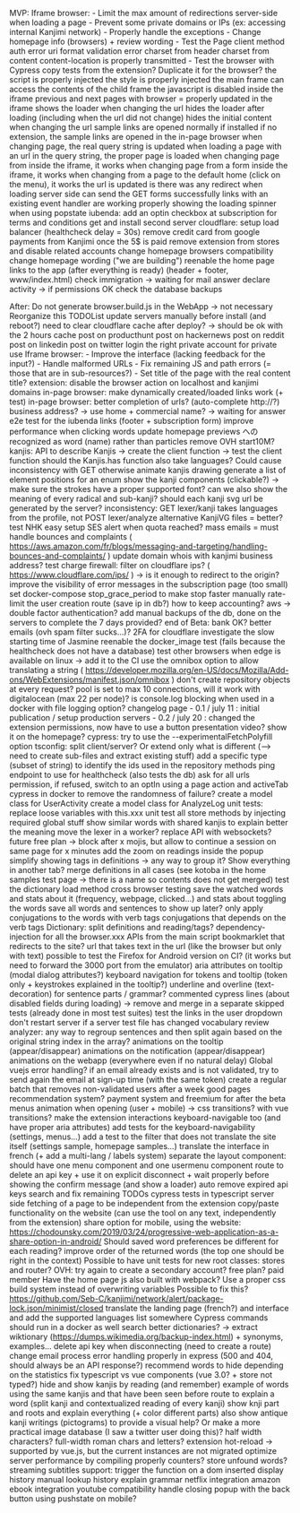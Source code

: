 MVP:
    Iframe browser:
        - Limit the max amount of redirections server-side when loading a page
        - Prevent some private domains or IPs (ex: accessing internal Kanjimi network)
        - Properly handle the exceptions
        - Change homepage info (browsers) + review wording
        - Test the Page client method
            auth error
            uri format validation error
            charset from header
            charset from content
            content-location is properly transmitted
        - Test the browser with Cypress
            copy tests from the extension? Duplicate it for the browser?
            the script is properly injected
            the style is properly injected
            the main frame can access the contents of the child frame
            the javascript is disabled inside the iframe
            previous and next pages with browser = properly updated in the iframe
            shows the loader when changing the url
            hides the loader after loading (including when the url did not change)
            hides the initial content when changing the url
            sample links are opened normally if installed
            if no extension, the sample links are opened in the in-page browser
            when changing page, the real query string is updated
            when loading a page with an url in the query string, the proper page is loaded
            when changing page from inside the iframe, it works
            when changing page from a form inside the iframe, it works
            when changing from a page to the default home (click on the menu), it works
            the url is updated is there was any redirect when loading server side
            can send the GET forms successfully
            links with an existing event handler are working properly
            showing the loading spinner when using popstate
    iubenda: add an optin checkbox at subscription for terms and conditions
    get and install second server
    cloudflare: setup load balancer (healthcheck delay = 30s)
    remove credit card from google payments from Kanjimi once the 5$ is paid
    remove extension from stores and disable related accounts
    change homepage browsers compatibility
    change homepage wording ("we are building")
    reenable the home page links to the app (after everything is ready) (header + footer, www/index.html)
    check immigration -> waiting for mail answer
    declare activity -> if permissions OK
    check the database backups

After:
    Do not generate browser.build.js in the WebApp -> not necessary
    Reorganize this TODOList
    update servers manually before install (and reboot?)
    need to clear cloudflare cache after deploy? -> should be ok with the 2 hours cache
    post on producthunt
    post on hackernews
    post on reddit
    post on linkedin
    post on twitter
    login the right private account for private use
    Iframe browser:
        - Improve the interface (lacking feedback for the input?)
        - Handle malformed URLs
        - Fix remaining JS and path errors (= those that are in sub-resources?)
        - Set title of the page with the real content title?
    extension: disable the browser action on localhost and kanjimi domains
    in-page browser: make dynamically created/loaded links work (+ test)
    in-page browser: better completion of urls? (auto-complete http://?)
    business address? -> use home + commercial name? -> waiting for answer
    e2e test for the iubenda links (footer + subscription form)
    improve performance when clicking words
    update homepage previews
    への recognized as word (name) rather than particles
    remove OVH start10M?
    kanjis:
        API to describe Kanjis
            -> create the client function
            -> test the client function
        should the Kanjis.has function also take languages? Could cause inconsistency with GET otherwise
        animate kanjis drawing
        generate a list of element positions for an enum
        show the kanji components (clickable?)
            -> make sure the strokes have a proper supported font?
        can we also show the meaning of every radical and sub-kanji?
        should each kanji svg url be generated by the server?
    inconsistency: GET lexer/kanji takes languages from the profile, not POST lexer/analyze
    alternative KanjiVG files = better?
    test NHK easy
    setup SES alert when quota reached?
    mass emails = must handle bounces and complaints ( https://aws.amazon.com/fr/blogs/messaging-and-targeting/handling-bounces-and-complaints/ )
    update domain whois with kanjimi business address?
    test charge
    firewall: filter on cloudflare ips? ( https://www.cloudflare.com/ips/ ) -> is it enough to redirect to the origin?
    improve the visibility of error messages in the subscription page (too small)
    set docker-compose stop_grace_period to make stop faster
    manually rate-limit the user creation route (save ip in db?)
    how to keep accounting?
    aws -> double factor authentication?
    add manual backups of the db, done on the servers to complete the 7 days provided?
    end of Beta: bank OK?
    better emails (ovh spam filter sucks...)?
    2FA for cloudflare
    investigate the slow starting time of Jasmine
    reenable the docker_image test (fails because the healthcheck does not have a database)
    test other browsers
    when edge is available on linux -> add it to the CI
    use the omnibox option to allow translating a string ( https://developer.mozilla.org/en-US/docs/Mozilla/Add-ons/WebExtensions/manifest.json/omnibox )
    don't create repository objects at every request?
    pool is set to max 10 connections, will it work with digitalocean (max 22 per node)?
    is console.log blocking when used in a docker with file logging option?
    changelog page
        - 0.1 / july 11 : initial publication / setup production servers
        - 0.2 / july 20 : changed the extension permissions, now have to use a button
    presentation video? show it on the homepage?
    cypress: try to use the --experimentalFetchPolyfill option
    tsconfig: split client/server? Or extend only what is different (--> need to create sub-files and extract existing stuff)
    add a specific type (subset of string) to identify the ids used in the repository methods
    ping endpoint to use for healthcheck (also tests the db)
    ask for all urls permission, if refused, switch to an optIn using a page action and activeTab
    cypress in docker to remove the randomness of failure?
    create a model class for UserActivity
    create a model class for AnalyzeLog
    unit tests: replace loose variables with this.xxx
    unit test all store methods by injecting required global stuff
    show similar words with shared kanjis to explain better the meaning
    move the lexer in a worker?
    replace API with websockets?
    future free plan -> block after x mojis, but allow to continue a session on same page for x minutes
    add the zoom on readings inside the popup
    simplify showing tags in definitions -> any way to group it? Show everything in another tab?
    merge definitions in all cases (see kotoba in the home samples test page -> there is a name so contents does not get merged)
    test the dictionary load method
    cross browser testing
    save the watched words and stats about it (frequency, webpage, clicked...) and stats about toggling the words
    save all words and sentences to show up later?
    only apply conjugations to the words with verb tags
    conjugations that depends on the verb tags
    Dictionary: split definitions and reading/tags?
    dependency-injection for all the browser.xxx APIs from the main script
    bookmarklet that redirects to the site?
    url that takes text in the url (like the browser but only with text)
    possible to test the Firefox for Android version on CI? (it works but need to forward the 3000 port from the emulator)
    aria attributes on tooltip (modal dialog attributes?)
    keyboard navigation for tokens and tooltip (token only + keystrokes explained in the tooltip?)
    underline and overline (text-decoration) for sentence parts / grammar?
    commented cypress lines (about disabled fields during loading) -> remove and merge in a separate skipped tests (already done in most test suites)
    test the links in the user dropdown
    don't restart server if a server test file has changed
    vocabulary review
    analyzer: any way to regroup sentences and then split again based on the original string index in the array?
    animations on the tooltip (appear/disappear)
    animations on the notification (appear/disappear)
    animations on the webapp (everywhere even if no natural delay)
    Global vuejs error handling?
    if an email already exists and is not validated, try to send again the email at sign-up time (with the same token)
    create a regular batch that removes non-validated users after a week
    good pages recommendation system?
    payment system and freemium for after the beta
    menus animation when opening (user + mobile) -> css transitions? with vue transitions?
    make the extension interactions keyboard-navigable too (and have proper aria attributes)
    add tests for the keyboard-navigability (settings, menus...)
    add a test to the filter that does not translate the site itself (settings sample, homepage samples...)
    translate the interface in french (+ add a multi-lang / labels system)
    separate the layout component: should have one menu component and one usermenu component
    route to delete an api key + use it on explicit disconnect + wait properly before showing the confirm message (and show a loader)
    auto remove expired api keys
    search and fix remaining TODOs
    cypress tests in typescript
    server side fetching of a page to be independent from the extension
    copy/paste functionality on the website (can use the tool on any text, independently from the extension)
    share option for mobile, using the website: https://chodounsky.com/2019/03/24/progressive-web-application-as-a-share-option-in-android/
    Should saved word preferences be different for each reading?
    improve order of the returned words (the top one should be right in the context)
    Possible to have unit tests for new root classes: stores and router?
    OVH: try again to create a secondary account?
    free plan?
    paid member
    Have the home page js also built with webpack?
    Use a proper css build system instead of overwriting variables
    Possible to fix this? https://github.com/Seb-C/kanjimi/network/alert/package-lock.json/minimist/closed
    translate the landing page (french?) and interface and add the supported languages list somewhere
    Cypress commands should run in a docker as well
    search better dictionaries? -> extract wiktionary (https://dumps.wikimedia.org/backup-index.html) + synonyms, examples...
    delete api key when disconnecting (need to create a route)
    change email process
    error handling properly in express (500 and 404, should always be an API response?)
    recommend words to hide depending on the statistics
    fix typescript vs vue components (vue 3.0? + store not typed?)
    hide and show kanjis by reading (and remember)
    example of words using the same kanjis and that have been seen before
    route to explain a word (split kanji and contextualized reading of every kanji)
    show knji part and roots and explain everything (+ color different parts)
    also show antique kanji writings (pictograms) to provide a visual help? Or make a more practical image database (I saw a twitter user doing this)?
    half width characters? full-width roman chars and letters?
    extension hot-reload -> supported by vue.js, but the current instances are not migrated
    optimize server performance by compiling properly
    counters?
    store unfound words?
    streaming subtitles support: trigger the function on a dom inserted
    display history
    manual lookup history
    explain grammar
    netflix integration
    amazon ebook integration
    youtube compatibility
    handle closing popup with the back button using pushstate on mobile?
